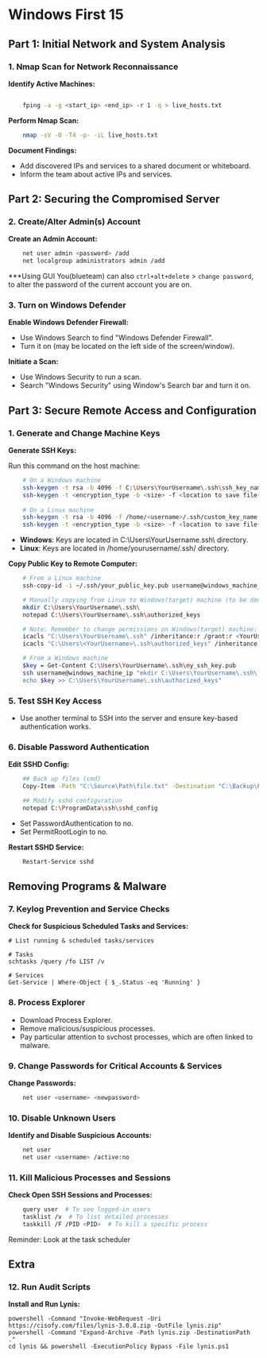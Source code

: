 # Windows First 15

## Part 1: Initial Network and System Analysis

### 1. Nmap Scan for Network Reconnaissance

**Identify Active Machines:**
``` sh

    fping -a -g <start_ip> <end_ip> -r 1 -q > live_hosts.txt
``` 
**Perform Nmap Scan:**
```sh
    nmap -sV -O -T4 -p- -iL live_hosts.txt
```
**Document Findings:**

- Add discovered IPs and services to a shared document or whiteboard.
- Inform the team about active IPs and services.

## Part 2: Securing the Compromised Server

### 2. Create/Alter Admin(s) Account

**Create an Admin Account:**
```sh
    net user admin <password> /add
    net localgroup administrators admin /add
```
***Using GUI
You(blueteam) can also `ctrl+alt+delete` > `change password`, to alter the password of the current account you are on.

### 3. Turn on Windows Defender

**Enable Windows Defender Firewall:**

- Use Windows Search to find "Windows Defender Firewall".
- Turn it on (may be located on the left side of the screen/window).

**Initiate a Scan:**

- Use Windows Security to run a scan.
- Search "Windows Security" using Window's Search bar and turn it on.

## Part 3: Secure Remote Access and Configuration

### 1. Generate and Change Machine Keys

**Generate SSH Keys:**

Run this command on the host machine:
```sh
    # On a Windows machine
    ssh-keygen -t rsa -b 4096 -f C:\Users\YourUsername\.ssh\ssh_key_name
    ssh-keygen -t <encryption_type -b <size> -f <location to save file(optional)>
    
    # On a Linux machine
    ssh-keygen -t rsa -b 4096 -f /home/<username>/.ssh/custom_key_name
    ssh-keygen -t <encryption_type -b <size> -f <location to save file(optional)>
```
- **Windows**: Keys are located in C:\Users\YourUsername\.ssh\ directory.
- **Linux**: Keys are located in /home/yourusername/.ssh/ directory.

**Copy Public Key to Remote Computer:**
```sh
    # From a Linux machine
    ssh-copy-id -i ~/.ssh/your_public_key.pub username@windows_machine_ip
```
```sh
    # Manually copying from Linux to Windows(target) machine (to be done on Windows(target) machine)
    mkdir C:\Users\YourUsername\.ssh\
    notepad C:\Users\YourUsername\.ssh\authorized_keys
```
```sh
    # Note: Remember to change permissions on Windows(target) machine:
    icacls "C:\Users\YourUsername\.ssh" /inheritance:r /grant:r <YourUsername>:F /t /c
    icacls "C:\Users\<YourUsername>\.ssh\authorized_keys" /inheritance:r /grant:r <YourUsername>:F /t /c
```
```sh
    # From a Windows machine
    $key = Get-Content C:\Users\YourUsername\.ssh\my_ssh_key.pub
    ssh username@windows_machine_ip "mkdir C:\Users\YourUsername\.ssh\ -Force; 
    echo $key >> C:\Users\YourUsername\.ssh\authorized_keys"
```
### 5. Test SSH Key Access

- Use another terminal to SSH into the server and ensure key-based authentication works.

### 6. Disable Password Authentication

**Edit SSHD Config:**
```sh
    ## Back up files (cmd)
    Copy-Item -Path "C:\Source\Path\file.txt" -Destination "C:\Backup\Path\file.txt" -Force

    ## Modify sshd configuration
    notepad C:\ProgramData\ssh\sshd_config
```
- Set PasswordAuthentication to no.
- Set PermitRootLogin to no.

**Restart SSHD Service:**
```sh
    Restart-Service sshd
```
## Removing Programs & Malware

### 7. Keylog Prevention and Service Checks

**Check for Suspicious Scheduled Tasks and Services:**

    # List running & scheduled tasks/services

    # Tasks
    schtasks /query /fo LIST /v

    # Services
    Get-Service | Where-Object { $_.Status -eq 'Running' }

### 8. Process Explorer

- Download Process Explorer.
- Remove malicious/suspicious processes.
- Pay particular attention to svchost processes, which are often linked to malware.

### 9. Change Passwords for Critical Accounts & Services

**Change Passwords:**
```sh
    net user <username> <newpassword>
```
### 10. Disable Unknown Users

**Identify and Disable Suspicious Accounts:**
```sh
    net user
    net user <username> /active:no
```
### 11. Kill Malicious Processes and Sessions

**Check Open SSH Sessions and Processes:**
```sh
    query user  # To see logged-in users
    tasklist /v  # To list detailed processes
    taskkill /F /PID <PID>  # To kill a specific process
```
Reminder: Look at the task scheduler

## Extra

### 12. Run Audit Scripts

**Install and Run Lynis:**

    powershell -Command "Invoke-WebRequest -Uri https://cisofy.com/files/lynis-3.0.8.zip -OutFile lynis.zip"
    powershell -Command "Expand-Archive -Path lynis.zip -DestinationPath ."
    cd lynis && powershell -ExecutionPolicy Bypass -File lynis.ps1
